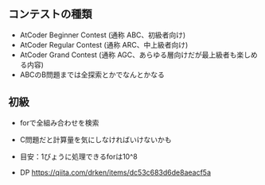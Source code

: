 ## コンテストの種類
- AtCoder Beginner Contest (通称 ABC、初級者向け)
- AtCoder Regular Contest (通称 ARC、中上級者向け)
- AtCoder Grand Contest (通称 AGC、あらゆる層向けだが最上級者も楽しめる内容)
- ABCのB問題までは全探索とかでなんとかなる

## 初級
- forで全組み合わせを検索
- C問題だと計算量を気にしなければいけないかも
- 目安：1びょうに処理できるforは10^8


- DP
https://qiita.com/drken/items/dc53c683d6de8aeacf5a
